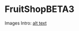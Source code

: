 # FruitShopBETA3

Images Intro:
[alt text](https://github.com/michalfujak/FruitShopBETA3/blob/master/screenshot/images1.jpg )
